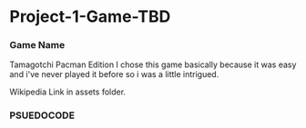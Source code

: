 # Project-1-Game-TBD


### Game Name 
Tamagotchi Pacman Edition
I chose this game basically because it was easy and i've never played it before so i was a little intrigued.
 
 Wikipedia Link in assets folder.


### PSUEDOCODE 

<!-- // 1) Define the required variables used to track the state of the game.

// let state = {
//     boredom: 0,
//     hunger: 0,
//     sleepiness: 0,
// };

// let timer;
// let gameOver;


// 2) Store cached element references.

const boredomStatEl = document.querySelector('#boredom-stat'); 
const hungerStatEl = document.querySelector('#hunger-stat'); 
const sleepinessStatEl = document.querySelector('#sleepiness-stat'); 
const feedBtnEl = document.querySelector('#feed'); 
const playBtnEl = document.querySelector('#play'); 
const gameMessageEl = document.querySelector('#message'); 
const resetBtnEl = document.querySelector('#restart'); 
const sleepBtnEl = document.querySelector('#sleep'); 


// 3) Upon loading, the game state should be initialized, and a function should 
//    be called to render this game state.

function init() {
    state.boredom = 0;
    state.hunger = 0;
    state.sleepiness = 0;
    gameOver = false;
    
    
    resetBtnEl.classList.add('hidden');
    gameMessageEl.classList.add('hidden');
    
    timer = setInterval(runGame, 2000);
    render();
    console.log('Game initialized');
};



// 4) The state of the game should be rendered to the user.


function render() {
    boredomStatEl.textContent = state.boredom;
    hungerStatEl.textContent = state.hunger;
    sleepinessStatEl.textContent = state.sleepiness;


// 5) Handle the game over logic. 

if (gameOver) {
        clearInterval(timer); 
        
        resetBtnEl.classList.remove('hidden');
        gameMessageEl.classList.remove('hidden');
    } else {
        resetBtnEl.classList.add('hidden');
        gameMessageEl.classList.add('hidden');
    }
};


// 6) Handle each instance of a player clicking a button with the use of a 
//    `handleClick()` function.

playBtnEl.addEventListener('click', playBtnClick)
feedBtnEl.addEventListener('click', feedBtnClick)
sleepBtnEl.addEventListener('click', sleepBtnClick)



// 7) Create reset functionality. -->

<!-- //resetBtnEl.addEventListener('click', init); -->

###

